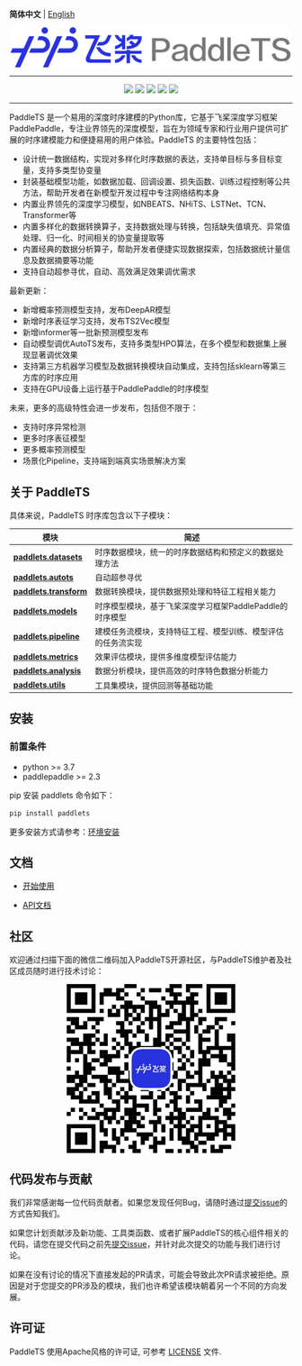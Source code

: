 **简体中文** | [English](./README_en.md)

<p align="center">
  <img src="docs/static/images/logo/paddlets-readme-logo.png" align="middle"  width="500">
<p>

------------------------------------------------------------------------------------------

<p align="center">
  <a href="https://github.com/PaddlePaddle/PaddleTS/graphs/contributors"><img src="https://img.shields.io/github/contributors/PaddlePaddle/PaddleTS?color=9ea"></a>
  <a href=""><img src="https://img.shields.io/badge/python-3.7+-aff.svg"></a>
  <a href=""><img src="https://img.shields.io/badge/paddlepaddle-2.3.0+-aff.svg"></a>
  <a href="https://github.com/PaddlePaddle/PaddleTS/commits"><img src="https://img.shields.io/github/commit-activity/m/PaddlePaddle/PaddleTS?color=3af"></a>
  <a href="https://github.com/PaddlePaddle/PaddleTS/issues"><img src="https://img.shields.io/github/issues/PaddlePaddle/PaddleTS?color=9cc"></a>
</p>

--------------------------------------------------------------------------------

PaddleTS 是一个易用的深度时序建模的Python库，它基于飞桨深度学习框架PaddlePaddle，专注业界领先的深度模型，旨在为领域专家和行业用户提供可扩展的时序建模能力和便捷易用的用户体验。PaddleTS 的主要特性包括：

* 设计统一数据结构，实现对多样化时序数据的表达，支持单目标与多目标变量，支持多类型协变量
* 封装基础模型功能，如数据加载、回调设置、损失函数、训练过程控制等公共方法，帮助开发者在新模型开发过程中专注网络结构本身
* 内置业界领先的深度学习模型，如NBEATS、NHiTS、LSTNet、TCN、Transformer等
* 内置多样化的数据转换算子，支持数据处理与转换，包括缺失值填充、异常值处理、归一化、时间相关的协变量提取等
* 内置经典的数据分析算子，帮助开发者便捷实现数据探索，包括数据统计量信息及数据摘要等功能
* 支持自动超参寻优，自动、高效满足效果调优需求

最新更新：
* 新增概率预测模型支持，发布DeepAR模型
* 新增时序表征学习支持，发布TS2Vec模型
* 新增informer等一批新预测模型发布
* 自动模型调优AutoTS发布，支持多类型HPO算法，在多个模型和数据集上展现显著调优效果 
* 支持第三方机器学习模型及数据转换模块自动集成，支持包括sklearn等第三方库的时序应用
* 支持在GPU设备上运行基于PaddlePaddle的时序模型

未来，更多的高级特性会进一步发布，包括但不限于：
* 支持时序异常检测
* 更多时序表征模型
* 更多概率预测模型
* 场景化Pipeline，支持端到端真实场景解决方案



## 关于 PaddleTS

具体来说，PaddleTS 时序库包含以下子模块：

| 模块                                                                                                            | 简述                                 |
|---------------------------------------------------------------------------------------------------------------|------------------------------------|
| [**paddlets.datasets**](https://paddlets.readthedocs.io/zh_CN/latest/source/modules/datasets/overview.html)   | 时序数据模块，统一的时序数据结构和预定义的数据处理方法        |
| [**paddlets.autots**](https://paddlets.readthedocs.io/en/latest/source/modules/autots/overview.html)          | 自动超参寻优                             |
| [**paddlets.transform**](https://paddlets.readthedocs.io/zh_CN/latest/source/modules/transform/overview.html) | 数据转换模块，提供数据预处理和特征工程相关能力            |
| [**paddlets.models**](https://paddlets.readthedocs.io/zh_CN/latest/source/modules/models/overview.html)       | 时序模型模块，基于飞桨深度学习框架PaddlePaddle的时序模型 |
| [**paddlets.pipeline**](https://paddlets.readthedocs.io/zh_CN/latest/source/modules/pipeline/overview.html)   | 建模任务流模块，支持特征工程、模型训练、模型评估的任务流实现     |
| [**paddlets.metrics**](https://paddlets.readthedocs.io/zh_CN/latest/source/modules/metrics/overview.html)     | 效果评估模块，提供多维度模型评估能力                 |
| [**paddlets.analysis**](https://paddlets.readthedocs.io/zh_CN/latest/source/modules/analysis/overview.html)   | 数据分析模块，提供高效的时序特色数据分析能力             |
| [**paddlets.utils**](https://paddlets.readthedocs.io/zh_CN/latest/source/modules/backtest/overview.html)      | 工具集模块，提供回测等基础功能                    |


## 安装

### 前置条件

* python >= 3.7
* paddlepaddle >= 2.3

pip 安装 paddlets 命令如下：
```bash
pip install paddlets
```

更多安装方式请参考：[环境安装](https://paddlets.readthedocs.io/zh_CN/latest/source/installation/overview.html)


## 文档

* [开始使用](https://paddlets.readthedocs.io/zh_CN/latest/source/get_started/get_started.html)

* [API文档](https://paddlets.readthedocs.io/zh_CN/latest/source/api/paddlets.analysis.html)


## 社区

欢迎通过扫描下面的微信二维码加入PaddleTS开源社区，与PaddleTS维护者及社区成员随时进行技术讨论：

<p align="center">
    <img src="docs/static/images/wechat_qrcode/wechat_qrcode.jpg" align="middle" height=300 width=300>
</p>

## 代码发布与贡献

我们非常感谢每一位代码贡献者。如果您发现任何Bug，请随时通过[提交issue](https://github.com/PaddlePaddle/PaddleTS/issues)的方式告知我们。

如果您计划贡献涉及新功能、工具类函数、或者扩展PaddleTS的核心组件相关的代码，请您在提交代码之前先[提交issue](https://github.com/PaddlePaddle/PaddleTS/issues)，并针对此次提交的功能与我们进行讨论。

如果在没有讨论的情况下直接发起的PR请求，可能会导致此次PR请求被拒绝。原因是对于您提交的PR涉及的模块，我们也许希望该模块朝着另一个不同的方向发展。


## 许可证
PaddleTS 使用Apache风格的许可证, 可参考 [LICENSE](LICENSE) 文件.
